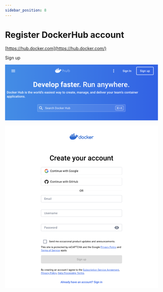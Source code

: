 ```yaml
---
sidebar_position: 8
---
```


# Register DockerHub account

[https://hub.docker.com](https://hub.docker.com/)

Sign up

![Untitled](Register%20DockerHub%20account%208c90e1c6aa3c4e19810cc72e744fc296/Untitled.png)

![Untitled](Register%20DockerHub%20account%208c90e1c6aa3c4e19810cc72e744fc296/Untitled%201.png)

